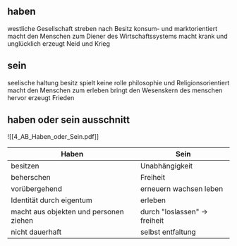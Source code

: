## haben
westliche Gesellschaft
streben nach Besitz
konsum- und marktorientiert
macht den Menschen zum Diener des Wirtschaftssystems
macht krank und unglücklich
erzeugt Neid und Krieg

## sein
seelische haltung
besitz spielt keine rolle
philosophie und Religionsorientiert
macht den Menschen zum erleben
bringt den Wesenskern des menschen hervor
erzeugt Frieden


## haben oder sein ausschnitt

![[4_AB_Haben_oder_Sein.pdf]]


| Haben                                  | Sein                          |
| -------------------------------------- | ----------------------------- |
| besitzen                               | Unabhängigkeit                |
| beherschen                             | Freiheit                      |
| vorübergehend                          | erneuern wachsen leben        | 
| Identität durch eigentum               | erleben                       |
| macht aus objekten und personen ziehen | durch "loslassen" -> freiheit |
| nicht dauerhaft                        | selbst entfaltung             |
 



